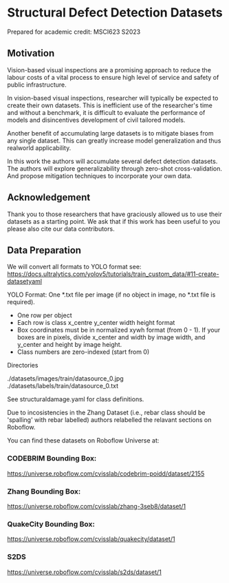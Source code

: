 # Structural Defect Detection Datasets
Prepared for academic credit: MSCI623 S2023

## Motivation
Vision-based visual inspections are a promising approach to reduce the labour costs
of a vital process to ensure high level of service and safety of public infrastructure.

In vision-based visual inspections, researcher will typically be expected to create their own datasets.
This is inefficient use of the researcher's time and without a benchmark, it is difficult to evaluate the 
performance of models and disincentives development of civil tailored models.

Another benefit of accumulating large datasets is to mitigate biases from any single dataset.
This can greatly increase model generalization and thus realworld applicability.  

In this work the authors will accumulate several defect detection datasets.
The authors will explore generalizability through zero-shot cross-validation.
And propose mitigation techniques to incorporate your own data. 

## Acknowledgement 
Thank you to those researchers that have graciously allowed us to use their datasets as a starting point.
We ask that if this work has been useful to you please also cite our data contributors.

## Data Preparation

We will convert all formats to YOLO format see: https://docs.ultralytics.com/yolov5/tutorials/train_custom_data/#11-create-datasetyaml

YOLO Format:
One *.txt file per image (if no object in image, no *.txt file is required).
* One row per object
* Each row is class x_centre y_center width height format
* Box coordinates must be in normalized xywh format (from 0 - 1). If your boxes are in pixels, divide x_center and width by image width, and y_center and height by image height.
* Class numbers are zero-indexed (start from 0)

Directories

./datasets/images/train/datasource_0.jpg
./datasets/labels/train/datasource_0.txt

See structuraldamage.yaml for class definitions.

Due to incosistencies in the Zhang Dataset (i.e., rebar class should be 'spalling' with rebar labelled) authors relabelled
the relavant sections on Roboflow. 

You can find these datasets on Roboflow Universe at:

### CODEBRIM Bounding Box:
https://universe.roboflow.com/cvisslab/codebrim-poidd/dataset/2155

### Zhang Bounding Box:
https://universe.roboflow.com/cvisslab/zhang-3seb8/dataset/1

### QuakeCity Bounding Box:
https://universe.roboflow.com/cvisslab/quakecity/dataset/1

### S2DS
https://universe.roboflow.com/cvisslab/s2ds/dataset/1
